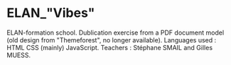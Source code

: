 # ELAN_"Vibes"
ELAN-formation school. 
Dublication exercise from a PDF document model (old design from "Themeforest", no longer available). 
Languages used : HTML CSS (mainly) JavaScript. 
Teachers : Stéphane SMAIL and Gilles MUESS.
